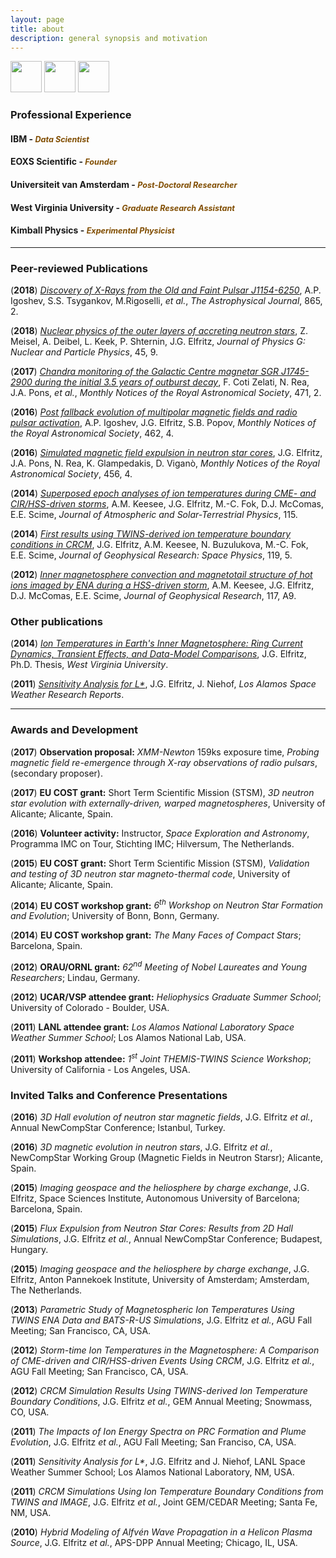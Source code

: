 ```yaml
---
layout: page
title: about
description: general synopsis and motivation
---
```


<a href="https://www.linkedin.com/in/justinelfritz/"><img src="https://mag06.github.io/linkedin_circ.svg" width="50" height="50"></a> <a href="https://www.researchgate.net/profile/Justin_Elfritz"><img src="https://mag06.github.io/ResearchGate2.png" width="50" height="50"></a> <a href="https://scholar.google.com/citations?user=TikZtJcAAAAJ&hl=en"><img src="https://mag06.github.io/google_cite1.png" width="50" height="50"></a> 

### Professional Experience

#### **IBM** - <span style="font-size:0.9em; font-style:italic; color:#804d00">Data Scientist</span>
<!--- + lipsum iota gdkl sodj ds -->

#### **EOXS Scientific** - <span style="font-size:0.9em; font-style:italic; color:#804d00">Founder</span>
<!--- + asldkfj -->

#### **Universiteit van Amsterdam** - <span style="font-size:0.9em; color:#804d00; font-style:italic">Post-Doctoral Researcher</span>


#### **West Virginia University** - <span style="font-size:0.9em; color:#804d00; font-style:italic">Graduate Research Assistant</span>


#### **Kimball Physics** - <span style="font-size:0.9em; color:#804d00; font-style:italic">Experimental Physicist</span>


---

### Peer-reviewed Publications

(**2018**) [*Discovery of X-Rays from the Old and Faint Pulsar J1154-6250*](https://ui.adsabs.harvard.edu/abs/2018ApJ...865..116I), A.P. Igoshev, S.S. Tsygankov, M.Rigoselli, *et al.*, *The Astrophysical Journal*, 865, 2.

(**2018**) [*Nuclear physics of the outer layers of accreting neutron stars*](https://ui.adsabs.harvard.edu/abs/2018JPhG...45i3001M), Z. Meisel, A. Deibel, L. Keek, P. Shternin, J.G. Elfritz, *Journal of Physics G: Nuclear and Particle Physics*, 45, 9. 

(**2017**) [*Chandra monitoring of the Galactic Centre magnetar SGR J1745-2900 during the initial 3.5 years of outburst decay*](https://ui.adsabs.harvard.edu/abs/2017MNRAS.471.1819C), F. Coti Zelati, N. Rea, J.A. Pons, *et al.*, *Monthly Notices of the Royal Astronomical Society*, 471, 2.

(**2016**) [*Post fallback evolution of multipolar magnetic fields and radio pulsar activation*](https://ui.adsabs.harvard.edu/abs/2016MNRAS.462.3689I), A.P. Igoshev, J.G. Elfritz, S.B. Popov, *Monthly Notices of the Royal Astronomical Society*, 462, 4.

(**2016**) [*Simulated magnetic field expulsion in neutron star cores*](https://ui.adsabs.harvard.edu/abs/2016MNRAS.456.4461E), J.G. Elfritz, J.A. Pons, N. Rea, K. Glampedakis, D. Viganò, *Monthly Notices of the Royal Astronomical Society*, 456, 4.

(**2014**) [*Superposed epoch analyses of ion temperatures during CME- and CIR/HSS-driven storms*](https://ui.adsabs.harvard.edu/abs/2014JASTP.115...67K), A.M. Keesee, J.G. Elfritz, M.-C. Fok, D.J. McComas, E.E. Scime, *Journal of Atmospheric and Solar-Terrestrial Physics*, 115. 

(**2014**) [*First results using TWINS-derived ion temperature boundary conditions in CRCM*](https://ui.adsabs.harvard.edu/abs/2014JGRA..119.3345E), J.G. Elfritz, A.M. Keesee, N. Buzulukova, M.-C. Fok, E.E. Scime, *Journal of Geophysical Research: Space Physics*, 119, 5.

(**2012**) [*Inner magnetosphere convection and magnetotail structure of hot ions imaged by ENA during a HSS-driven storm*](https://ui.adsabs.harvard.edu/abs/2012JGRA..117.0L06K), A.M. Keesee, J.G. Elfritz, D.J. McComas, E.E. Scime, *Journal of Geophysical Research*, 117, A9.

### Other publications

(**2014**) [*Ion Temperatures in Earth's Inner Magnetosphere: Ring Current Dynamics, Transient Effects, and Data-Model Comparisons*](https://researchrepository.wvu.edu/etd/563/), J.G. Elfritz, Ph.D. Thesis, *West Virginia University*. 

(**2011**) [*Sensitivity Analysis for L\**](https://www.lanl.gov/projects/national-security-education-center/space-earth-center/space-weather-school/papers-reports.php), J.G. Elfritz, J. Niehof, *Los Alamos Space Weather Research Reports*. 

---

### Awards and Development

(**2017**) **Observation proposal:** *XMM-Newton* 159ks exposure time, *Probing magnetic field re-emergence through X-ray observations of radio pulsars*, (secondary proposer).   

(**2017**) **EU COST grant:** Short Term Scientific Mission (STSM), *3D neutron star evolution with externally-driven, warped magnetospheres*, University of Alicante; Alicante, Spain. 

(**2016**) **Volunteer activity:** Instructor, *Space Exploration and Astronomy*, Programma IMC on Tour, Stichting IMC; Hilversum, The Netherlands.

(**2015**) **EU COST grant:** Short Term Scientific Mission (STSM), *Validation and testing of 3D neutron star magneto-thermal code*, University of Alicante; Alicante, Spain.

(**2014**) **EU COST workshop grant:** *6<sup>th</sup> Workshop on Neutron Star Formation and Evolution*; University of Bonn, Bonn, Germany.

(**2014**) **EU COST workshop grant:** *The Many Faces of Compact Stars*; Barcelona, Spain.

(**2012**) **ORAU/ORNL grant:** *62<sup>nd</sup> Meeting of Nobel Laureates and Young Researchers*; Lindau, Germany.

(**2012**) **UCAR/VSP attendee grant:** *Heliophysics Graduate Summer School*; University of Colorado - Boulder, USA.

(**2011**) **LANL attendee grant:** *Los Alamos National Laboratory Space Weather Summer School*; Los Alamos National Lab, USA.

(**2011**) **Workshop attendee:** *1<sup>st</sup> Joint THEMIS-TWINS Science Workshop*; University of California - Los Angeles, USA.


### Invited Talks and Conference Presentations

(**2016**) *3D Hall evolution of neutron star magnetic fields*, J.G. Elfritz *et al.*, Annual NewCompStar Conference; Istanbul, Turkey.

(**2016**) *3D magnetic evolution in neutron stars*, J.G. Elfritz *et al.*, NewCompStar Working Group (Magnetic Fields in Neutron Starsr); Alicante, Spain.

(**2015**) *Imaging geospace and the heliosphere by charge exchange*, J.G. Elfritz, Space Sciences Institute, Autonomous University of Barcelona; Barcelona, Spain.

(**2015**) *Flux Expulsion from Neutron Star Cores: Results from 2D Hall Simulations*, J.G. Elfritz *et al.*, Annual NewCompStar Conference; Budapest, Hungary.

(**2015**) *Imaging geospace and the heliosphere by charge exchange*, J.G. Elfritz, Anton Pannekoek Institute, University of Amsterdam; Amsterdam, The Netherlands.

(**2013**) *Parametric Study of Magnetospheric Ion Temperatures Using TWINS ENA Data and BATS-R-US Simulations*, J.G. Elfritz *et al.*, AGU Fall Meeting; San Francisco, CA, USA.

(**2012**) *Storm-time Ion Temperatures in the Magnetosphere: A Comparison of CME-driven and CIR/HSS-driven Events Using CRCM*, J.G. Elfritz *et al.*, AGU Fall Meeting; San Francisco, CA, USA.

(**2012**) *CRCM Simulation Results Using TWINS-derived Ion Temperature Boundary Conditions*, J.G. Elfritz *et al.*, GEM Annual Meeting; Snowmass, CO, USA.

(**2011**) *The Impacts of Ion Energy Spectra on PRC Formation and Plume Evolution*, J.G. Elfritz *et al.*, AGU Fall Meeting; San Franciso, CA, USA.

(**2011**) *Sensitivity Analysis for L\**, J.G. Elfritz and J. Niehof, LANL Space Weather Summer School; Los Alamos National Laboratory, NM, USA.

(**2011**) *CRCM Simulations Using Ion Temperature Boundary Conditions from TWINS and IMAGE*, J.G. Elfritz *et al.*, Joint GEM/CEDAR Meeting; Santa Fe, NM, USA.

(**2010**) *Hybrid Modeling of Alfvén Wave Propagation in a Helicon Plasma Source*, J.G. Elfritz *et al.*, APS-DPP Annual Meeting; Chicago, IL, USA.